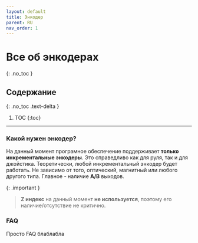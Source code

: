 ```yaml
---
layout: default
title: Энкодер
parent: RU
nav_order: 1
---
```

# Все об энкодерах
{: .no_toc }

## Содержание
{: .no_toc .text-delta }

1. TOC
{:toc}

---

### Какой нужен энкодер?
На данный момент програмное обеспечение поддерживает **только инкрементальные энкодеры**. 
Это справедливо как для руля, так и для джойстика. Теоретически, любой инкрементальный
энкодер будет работать. Не зависимо от того, оптический, магнитный или любого другого типа. 
Главное - наличие **A/B** выходов.  

{: .important }
> **Z индекс** на данный момент **не используется**, поэтому его наличие/отсутствие не критично. 

### FAQ
Просто FAQ блаблабла
